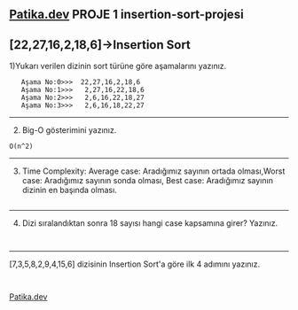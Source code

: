 [Patika.dev](https://www.patika.dev/tr) PROJE 1 insertion-sort-projesi  
---
 [22,27,16,2,18,6]->Insertion Sort
 --- 
   1)Yukarı verilen dizinin sort türüne göre aşamalarını yazınız.
```
   Aşama No:0>>>  22,27,16,2,18,6
   Aşama No:1>>>   2,27,16,22,18,6
   Aşama No:2>>>   2,6,16,22,18,27
   Aşama No:3>>>   2,6,16,18,22,27
```
 --- 
  2) Big-O gösterimini yazınız.
 ``` 
 O(n^2)
 ```
  --- 
  3) Time Complexity: Average case: Aradığımız sayının ortada olması,Worst case: Aradığımız sayının sonda olması, Best case: Aradığımız sayının dizinin en başında olması.
   ```
   
   ```
 ---  
 4) Dizi sıralandıktan sonra 18 sayısı hangi case kapsamına girer? Yazınız.
 ```
   
 ```
---  
  
  [7,3,5,8,2,9,4,15,6] dizisinin Insertion Sort'a göre ilk 4 adımını yazınız.

 ```
   
 ```    
  
  
  
[Patika.dev](https://www.patika.dev/tr)
